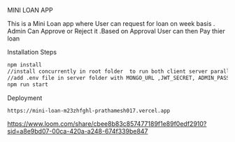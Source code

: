 MINI LOAN APP

This is a Mini Loan app  where User can request for loan on week basis . Admin Can Approve or Reject it .Based on Approval User can then Pay thier loan


Installation Steps
```bash
npm install
//install concurrently in root folder  to run both client server parallelly
//add .env file in server folder with MONGO_URL ,JWT_SECRET, ADMIN_PASSWORD fields
npm run start
```

Deployment 
```bash
https://mini-loan-m23zhfghl-prathamesh017.vercel.app
```

https://www.loom.com/share/cbee8b83c857477189f1e89f0edf2910?sid=a8e9bd07-00ca-420a-a248-674f339be847
